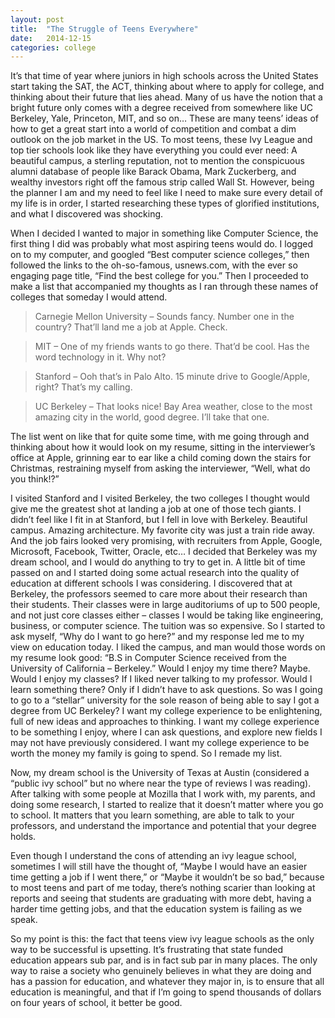 ```yaml
---
layout: post
title:  "The Struggle of Teens Everywhere"
date:   2014-12-15
categories: college
---
```

It’s that time of year where juniors in high schools across the United States
start taking the SAT, the ACT, thinking about where to apply for college, and
thinking about their future that lies ahead. Many of us have the notion that a
bright future only comes with a degree received from somewhere like UC Berkeley,
Yale, Princeton, MIT, and so on… These are many teens’ ideas of how to get a
great start into a world of competition and combat a dim outlook on the job
market in the US. To most teens, these Ivy League and top tier schools look like
they have everything you could ever need: A beautiful campus, a sterling
reputation, not to mention the conspicuous alumni database of people like
Barack Obama, Mark Zuckerberg, and wealthy investors right off the famous strip
called Wall St. However, being the planner I am and my need to feel like I need
to make sure every detail of my life is in order, I started researching these
types of glorified institutions, and what I discovered was shocking.

When I decided I wanted to major in something like Computer Science, the first
thing I did was probably what most aspiring teens would do. I logged on to my
computer, and googled “Best computer science colleges,” then followed the links
to the oh-so-famous, usnews.com, with the ever so engaging page title, “Find
the best college for you.” Then I proceeded to make a list that accompanied my
thoughts as I ran through these names of colleges that someday I would attend.

>Carnegie Mellon University – Sounds fancy. Number one in the country? That’ll
land me a job at Apple. Check.

>MIT – One of my friends wants to go there. That’d be cool. Has the word
technology in it. Why not?

>Stanford – Ooh that’s in Palo Alto. 15 minute drive to Google/Apple, right?
That’s my calling.

>UC Berkeley – That looks nice! Bay Area weather, close to the most amazing
city in the world, good degree. I’ll take that one.

The list went on like that for quite some time, with me going through and
thinking about how it would look on my resume, sitting in the interviewer’s
office at Apple, grinning ear to ear like a child coming down the stairs for
Christmas, restraining myself from asking the interviewer, “Well, what do you
think!?”

I visited Stanford and I visited Berkeley, the two colleges I thought would
give me the greatest shot at landing a job at one of those tech giants. I
didn’t feel like I fit in at Stanford, but I fell in love with Berkeley.
Beautiful campus. Amazing architecture. My favorite city was just a train ride
away. And the job fairs looked very promising, with recruiters from Apple,
Google, Microsoft, Facebook, Twitter, Oracle, etc… I decided that Berkeley was
my dream school, and I would do anything to try to get in. A little bit of time
passed on and I started doing some actual research into the quality of education
at different schools I was considering. I discovered that at Berkeley, the
professors seemed to care more about their research than their students. Their
classes were in large auditoriums of up to 500 people, and not just core classes
either – classes I would be taking like engineering, business, or computer
science. The tuition was so expensive. So I started to ask myself, “Why do I
want to go here?” and my response led me to my view on education today. I liked
the campus, and man would those words on my resume look good: “B.S in Computer
Science received from the University of California – Berkeley.” Would I enjoy
my time there? Maybe. Would I enjoy my classes? If I liked never talking to my
professor. Would I learn something there? Only if I didn’t have to ask questions.
So was I going to go to a “stellar” university for the sole reason of being able
to say I got a degree from UC Berkeley? I want my college experience to be
enlightening, full of new ideas and approaches to thinking. I want my college
experience to be something I enjoy, where I can ask questions, and explore new
fields I may not have previously considered. I want my college experience to be
worth the money my family is going to spend. So I remade my list.

Now, my dream school is the University of Texas at Austin (considered a “public
ivy school” but no where near the type of reviews I was reading). After talking
with some people at Mozilla that I work with, my parents, and doing some
research, I started to realize that it doesn’t matter where you go to school.
It matters that you learn something, are able to talk to your professors, and
understand the importance and potential that your degree holds.

Even though I understand the cons of attending an ivy league school, sometimes
I will still have the thought of, “Maybe I would have an easier time getting a
job if I went there,” or “Maybe it wouldn’t be so bad,” because to most teens
and part of me today, there’s nothing scarier than looking at reports and seeing
that students are graduating with more debt, having a harder time getting jobs,
and that the education system is failing as we speak.

So my point is this: the fact that teens view ivy league schools as the only way
to be successful is upsetting. It’s frustrating that state funded education
appears sub par, and is in fact sub par in many places. The only way to raise a
society who genuinely believes in what they are doing and has a passion for
education, and whatever they major in, is to ensure that all education is
meaningful, and that if I’m going to spend thousands of dollars on four years
of school, it better be good.
